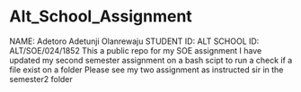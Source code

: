 # Alt_School_Assignment
NAME: Adetoro Adetunji Olanrewaju
STUDENT ID: ALT SCHOOL ID: ALT/SOE/024/1852
This a public repo for my SOE assignment
I have updated my second semester assignment on a bash scipt to run a check if a file exist on a folder
Please see my two assignment as instructed sir in the semester2 folder